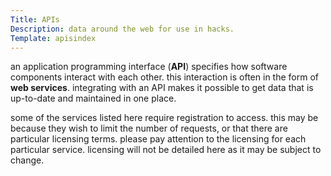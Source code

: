 ```yaml
---
Title: APIs
Description: data around the web for use in hacks.
Template: apisindex
---
```


an application programming interface (**API**) specifies how software components interact with each other.  this interaction is often in the form of **web services**.  integrating with an API makes it possible to get data that is up-to-date and maintained in one place.

some of the services listed here require registration to access.  this may be because they wish to limit the number of requests, or that there are particular licensing terms.  please pay attention to the licensing for each particular service.  licensing will not be detailed here as it may be subject to change.